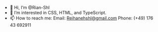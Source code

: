 - 👋 Hi, I’m @Rian-Shl
- 👀 I’m interested in CSS, HTML, and TypeScript.
- 📫 How to reach me:
  Email: Reihanehshl@gmail.com
  Phone: (+49) 176 43 692911
  
  

<!---
Rian-Shl/Rian-Shl is a ✨ special ✨ repository because its `README.md` (this file) appears on your GitHub profile.
You can click the Preview link to take a look at your changes.
--->
